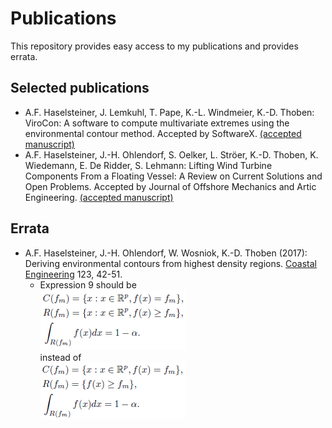 # Publications
This repository provides easy access to my publications and provides errata.
## Selected publications
* A.F. Haselsteiner, J. Lemkuhl, T. Pape, K.-L. Windmeier, K.-D. Thoben: 
ViroCon: A software to compute multivariate extremes using the environmental contour method. 
Accepted by SoftwareX. [(accepted manuscript)](https://github.com/ahaselsteiner/publications/blob/master/2018-10-25_SoftwareX_ViroCon_revised.pdf)
* A.F. Haselsteiner, J.-H. Ohlendorf, S. Oelker, L. Ströer, K.-D. Thoben, K. Wiedemann, E. De Ridder, S. Lehmann: 
Lifting Wind Turbine Components From a Floating Vessel: A Review on Current Solutions and Open Problems. 
Accepted by Journal of Offshore Mechanics and Artic Engineering. [(accepted manuscript)](https://doi.org/10.1115/1.4042385)

## Errata
* A.F. Haselsteiner, J.-H. Ohlendorf, W. Wosniok, K.-D. Thoben (2017): Deriving environmental contours from highest density regions. [Coastal Engineering](https://doi.org/10.1016/j.coastaleng.2017.03.002) 123, 42-51. 
  * Expression 9 should be  
![correct](errata/CoastalEngineering2018_expression8_erratum.png)  
instead of  
![wrong](errata/CoastalEngineering2018_expression8_original.png)  
